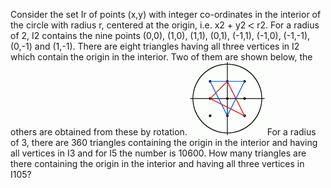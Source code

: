   Consider the set Ir of points (x,y) with integer co-ordinates in the interior of the circle with radius r, centered at the origin, i.e. x2 + y2 <img src='images/symbol_lt.gif' width='10' height='10' alt='&lt;' border='0' style='vertical-align:middle;' /> r2.  For a radius of 2, I2 contains the nine points (0,0), (1,0), (1,1), (0,1), (-1,1), (-1,0), (-1,-1), (0,-1) and (1,-1). There are eight triangles having all three vertices in I2 which contain the origin in the interior. Two of them are shown below, the others are obtained from these by rotation.  <img src="project/images/p_184.gif" alt="" />    For a radius of 3, there are 360 triangles containing the origin in the interior and having all vertices in I3 and for I5 the number is 10600.    How many triangles are there containing the origin in the interior and having all three vertices in I105?    